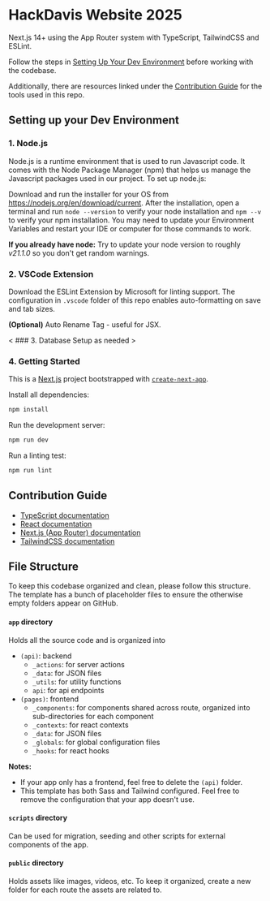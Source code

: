# HackDavis Website 2025
Next.js 14+ using the App Router system with TypeScript, TailwindCSS and ESLint.

Follow the steps in [Setting Up Your Dev Environment](#setting-up-your-dev-environment) before working with the codebase.

Additionally, there are resources linked under the [Contribution Guide](#contribution-guide) for the tools used in this repo.

## Setting up your Dev Environment

### 1. Node.js
Node.js is a runtime environment that is used to run Javascript code. It comes with the Node Package Manager (npm) that helps us manage the Javascript packages used in our project. To set up node.js:

Download and run the installer for your OS from https://nodejs.org/en/download/current. After the installation, open a terminal and run `node --version` to verify your node installation and `npm --v` to verify your npm installation. You may need to update your Environment Variables and restart your IDE or computer for those commands to work.

**If you already have node:**
Try to update your node version to roughly *v21.1.0* so you don't get random warnings.

### 2. VSCode Extension
Download the ESLint Extension by Microsoft for linting support. The configuration in `.vscode` folder of this repo enables auto-formatting on save and tab sizes.

**(Optional)** Auto Rename Tag - useful for JSX.

< ### 3. Database Setup as needed >

### 4. Getting Started

This is a [Next.js](https://nextjs.org) project bootstrapped with [`create-next-app`](https://nextjs.org/docs/app/api-reference/cli/create-next-app).

Install all dependencies:
```bash
npm install
```

Run the development server:
```bash
npm run dev
```

Run a linting test:
```bash
npm run lint
```

## Contribution Guide
- [TypeScript documentation](https://www.typescriptlang.org/docs/)
- [React documentation](https://react.dev/)
- [Next.js (App Router) documentation](https://nextjs.org/docs/app)
- [TailwindCSS documentation](https://v2.tailwindcss.com/docs)

## File Structure
To keep this codebase organized and clean, please follow this structure. The template has a bunch of placeholder files to ensure the otherwise empty folders appear on GitHub.

#### `app` directory 
Holds all the source code and is organized into 
- `(api)`: backend
    - `_actions`: for server actions
    - `_data`: for JSON files
    - `_utils`: for utility functions
    - `api`: for api endpoints
- `(pages)`: frontend
    - `_components`: for components shared across route, organized into sub-directories for each component
    - `_contexts`: for react contexts
    - `_data`: for JSON files
    - `_globals`: for global configuration files
    - `_hooks`: for react hooks

**Notes:** 
- If your app only has a frontend, feel free to delete the `(api)` folder.
- This template has both Sass and Tailwind configured. Feel free to remove the configuration that your app doesn't use.

#### `scripts` directory
Can be used for migration, seeding and other scripts for external components of the app.

#### `public` directory
Holds assets like images, videos, etc. To keep it organized, create a new folder for each route the assets are related to.